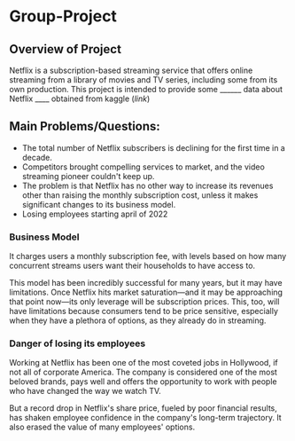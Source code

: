 # Group-Project

## Overview of Project 

Netflix is a subscription-based streaming service that offers online streaming from a library of movies and TV series, including some from its own production. This project is intended to provide some ______ data about Netflix ____  obtained from kaggle (_link_)


## Main Problems/Questions:

- The total number of Netflix subscribers is declining for the first time in a decade.
- Competitors brought compelling services to market, and the video streaming pioneer couldn't keep up.
- The problem is that Netflix has no other way to increase its revenues other than raising the monthly subscription cost, unless it makes significant changes to its business model.
- Losing employees starting april of 2022

### Business Model 

It charges users a monthly subscription fee, with levels based on how many concurrent streams users want their households to have access to.

This model has been incredibly successful for many years, but it may have limitations. Once Netflix hits market saturation—and it may be approaching that point now—its only leverage will be subscription prices. This, too, will have limitations because consumers tend to be price sensitive, especially when they have a plethora of options, as they already do in streaming.

### Danger of losing its employees

Working at Netflix has been one of the most coveted jobs in Hollywood, if not all of corporate America. The company is considered one of the most beloved brands, pays well and offers the opportunity to work with people who have changed the way we watch TV.

But a record drop in Netflix's share price, fueled by poor financial results, has shaken employee confidence in the company's long-term trajectory. It also erased the value of many employees' options.
